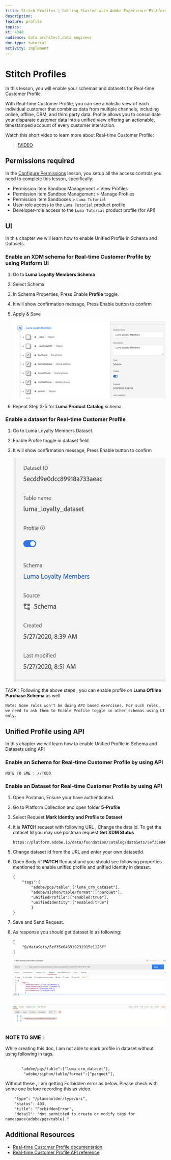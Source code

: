 ```yaml
---
title: Stitch Profiles | Getting Started with Adobe Experience Platform for Data Architects and Data Engineers
description: 
feature: profile
topics: 
kt: 4348
audience: data architect,data engineer
doc-type: tutorial
activity: implement
---
```


# Stitch Profiles


In this lesson, you will enable your schemas and datasets for Real-time Customer Profile.

With Real-time Customer Profile, you can see a holistic view of each individual customer that combines data from multiple channels, including online, offline, CRM, and third party data. Profile allows you to consolidate your disparate customer data into a unified view offering an actionable, timestamped account of every customer interaction. 

Watch this short video to learn more about Real-time Customer Profile:

>[!VIDEO](https://docs.adobe.com/content/help/en/platform-learn/tutorials/profiles/understanding-the-real-time-customer-profile.html)

## Permissions required

In the [Configure Permissions](configure-permissions.md) lesson, you setup all the access controls you need to complete this lesson, specifically:


* Permission item Sandbox Management > View Profiles
* Permission item Sandbox Management > Manage Profiles
* Permission item Sandboxes > `Luma Tutorial`
* User-role access to the `Luma Tutorial` product profile
* Developer-role access to the `Luma Tutorial` product profile (for API)

## UI

In this chapter we will learn how to enable Unified Profile in Schema and Datasets.

### Enable an XDM schema for Real-time Customer Profile by using Platform UI 

1. Go to **Luma Loyalty Members Schema**
1. Select Schema
1. In Schema Properties, Press Enable **Profile** toggle.
1. It will show confirmation message, Press Enable button to confirm
1. Apply & Save

    ![ Profile Toggle](assets/profile-loyalty-schemaToggle.png)

1. Repeat Step 3-5 for **Luma Product Catalog** schema.

### Enable a dataset for Real-time Customer Profile

1. Go to Luma Loyalty Members Dataset.
1. Enable Profile toggle in dataset field 
1. It will show confirmation message, Press Enable button to confirm

    ![ Profile Toggle](assets/profile-loyalty-datasetToggle.png)


TASK : Following the above steps , you can enable profile on **Luma Offline Purchase Schema** as well.

```
Note: Some roles won't be doing API based exercises. For such roles, we need to ask them to Enable Profile toggle in other schemas using UI only.
```

## Unified Profile using API

In this chapter we will learn how to enable Unified Profile in Schema and Datasets using API



### Enable an Schema for Real-time Customer Profile by using API 

```
NOTE TO SME : //TODO

```

### Enable an Dataset for Real-time Customer Profile by using API 

1. Open Postman,  Ensure your have authenticated.
1. Go to Platform Collection and open folder **5-Profile**
1. Select Request **Mark Identity and Profile to Dataset**
1. It is **PATCH** request with following URL , Change the data id. To get the dataset Id you may use postman request **Get XDM Status**

    ```
    https://platform.adobe.io/data/foundation/catalog/dataSets/5ef35e046919231915e1126f
    ```

1. Change dataset id from the URL and enter your own datasetId.
1. Open Body of **PATCH** Request and you should see following properties mentioned to enable unified profile and unified identity in dataset.

    ```
    {
        "tags":{
            "adobe/pqs/table":["luma_crm_dataset"],
            "adobe/siphon/table/format":["parquet"],
            "unifiedProfile":["enabled:true"],
            "unifiedIdentity":["enabled:true"]
            }
    }
    ```

1. Save and Send Request.
1. As response you should get dataset Id as following:

    ```
    [
        "@/dataSets/5ef35e046919231915e1126f"
    ]
    ```

    ![POSTMAN Request](assets/profile-crm-datasetToggleAPI.png)


### NOTE TO SME :

 While creating this doc, I am not able to mark profile in dataset without using following in tags.

```

       "adobe/pqs/table":["luma_crm_dataset"],
        "adobe/siphon/table/format":["parquet"],

```

Without these , I am getting Forbidden error as below. Please check with some one before recording this as video.

```
    "type": "/placeholder/type/uri",
    "status": 403,
    "title": "ForbiddenError",
    "detail": "Not permitted to create or modify tags for namespace(adobe/pqs/table)."

```

## Additional Resources

* [Real-time Customer Profile documentation](https://docs.adobe.com/content/help/en/experience-platform/profile/home.html)
* [Real-time Customer Profile API reference](https://www.adobe.io/apis/experienceplatform/home/api-reference.html#!acpdr/swagger-specs/real-time-customer-profile.yaml)